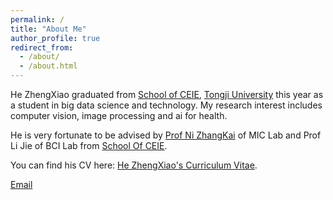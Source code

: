 ```yaml
---
permalink: /
title: "About Me"
author_profile: true
redirect_from: 
  - /about/
  - /about.html
---
```

He ZhengXiao graduated from [School of CEIE](https://see.tongji.edu.cn/), [Tongji University](https://www.tongji.edu.cn/) this year as a student in big data science and technology. My research interest includes computer vision, image processing and ai for health.

He is very fortunate to be advised by [Prof Ni ZhangKai](https://eezkni.github.io/) of MIC Lab and Prof Li Jie of BCI Lab from [School Of CEIE](https://see.tongji.edu.cn/).

You can find his CV here: [He ZhengXiao's Curriculum Vitae](./assets/hezhengxiao-cv.pdf).

[Email](mailto:zhengxiaohe4@gmail.com)
